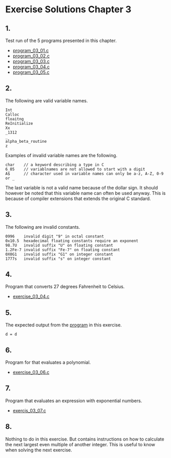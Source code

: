# Exercise Solutions Chapter 3 #
## 1. ##
Test run of the 5 programs presented in this chapter.  
 - [program_03_01.c](Exercise_01/Program_03_01/program_03_01.c)  
 - [program_03_02.c](Exercise_01/Program_03_02/program_03_02.c)  
 - [program_03_03.c](Exercise_01/Program_03_03/program_03_03.c)  
 - [program_03_04.c](Exercise_01/Program_03_04/program_03_04.c)  
 - [program_03_05.c](Exercise_01/Program_03_05/program_03_05.c)

## 2. ##
The following are valid variable names.
```  
Int  
Calloc  
floaitng  
ReInitialize  
Xx  
_1312  
_  
alpha_beta_routine  
z  
```  
Examples of invalid variable names are the following.
```  
char	// a keyword describing a type in C
6_05	// variablnames are not allowed to start with a digit
A$		// character used in variable names can only be a-z, A-Z, 0-9 or _ 
```  
The last variable is not a valid name because of the dollar sign. It should however be noted that this variable name can often be used anyway. This is because of compiler extensions that extends the original C standard.  

## 3. ##
The following are invalid constants.
```  
0996	invalid digit "9" in octal constant  
0x10.5	hexadecimal floating constants require an exponent  
98.7U	invalid suffix "U" on floating constant  
1.2Fe-7	invalid suffix "Fe-7" on floating constant  
0X0G1	invalid suffix "G1" on integer constant  
1777s	invalid suffix "s" on integer constant  
```  

## 4. ##
Program that converts 27 degrees Fahrenheit to Celsius.  
- [exercise_03_04.c](Exercise_04/exercise_03_04.c)  

## 5. ##
The expected output from the [program](Exercise_05/exercise_03_05.c) in this exercise.  
```  
d = d  
```  

## 6. ##
Program for that evaluates a polynomial.  
- [exercise_03_06.c](Exercise_06/exercise_03_06.c)  

## 7. ##
Program that evaluates an expression with exponential numbers.  
- [exercis_03_07.c](Exercise_07/exercise_03_07.c)  

## 8. ##
Nothing to do in this exercise. But contains instructions on how to calculate the next largest even multiple of another integer. This is useful to know when solving the next exercise.  